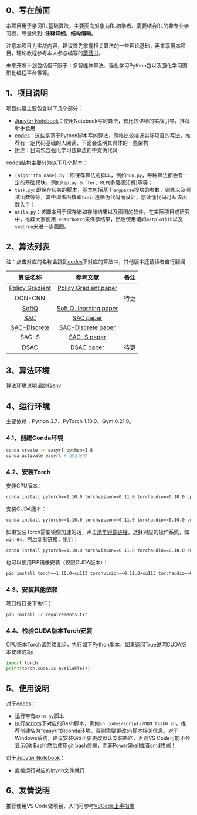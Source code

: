 ## 0、写在前面

本项目用于学习RL基础算法，主要面向对象为RL初学者、需要结合RL的非专业学习者，尽量做到: **注释详细**，**结构清晰**。

注意本项目为实战内容，建议首先掌握相关算法的一些理论基础，再来享用本项目，理论教程参考本人参与编写的[蘑菇书](https://github.com/datawhalechina/easy-rl)。

未来开发计划包括但不限于：多智能体算法、强化学习Python包以及强化学习图形化编程平台等等。

## 1、项目说明

项目内容主要包含以下几个部分：
* [Jupyter Notebook](./notebooks/)：使用Notebook写的算法，有比较详细的实战引导，推荐新手食用
* [codes](./codes/)：这些是基于Python脚本写的算法，风格比较接近实际项目的写法，推荐有一定代码基础的人阅读，下面会说明其具体的一些架构
* [附件](./assets/)：目前包含强化学习各算法的中文伪代码


[codes](./assets/)结构主要分为以下几个脚本：
* ```[algorithm_name].py```：即保存算法的脚本，例如```dqn.py```，每种算法都会有一定的基础模块，例如```Replay Buffer```、```MLP```(多层感知机)等等；
* ```task.py```: 即保存任务的脚本，基本包括基于```argparse```模块的参数，训练以及测试函数等等，其中训练函数即```train```遵循伪代码而设计，想读懂代码可从该函数入手；
* ```utils.py```：该脚本用于保存诸如存储结果以及画图的软件，在实际项目或研究中，推荐大家使用```Tensorboard```来保存结果，然后使用诸如```matplotlib```以及```seabron```来进一步画图。
## 2、算法列表

注：点击对应的名称会跳到[codes](./codes/)下对应的算法中，其他版本还请读者自行翻阅

|                算法名称                 |                           参考文献                           | 备注 |
| :-------------------------------------: | :----------------------------------------------------------: | :--: |
| [Policy Gradient](codes/PolicyGradient) | [Policy Gradient paper](https://proceedings.neurips.cc/paper/1999/file/464d828b85b0bed98e80ade0a5c43b0f-Paper.pdf) |      |
|                 DQN-CNN                 |                                                              | 待更 |
|          [SoftQ](codes/SoftQ)           |  [Soft Q-learning paper](https://arxiv.org/abs/1702.08165)   |      |
|            [SAC](codes/SAC)             |      [SAC paper](https://arxiv.org/pdf/1812.05905.pdf)       |      |
|        [SAC-Discrete](codes/SAC)        |  [SAC-Discrete paper](https://arxiv.org/pdf/1910.07207.pdf)  |      |
|                  SAC-S                  |       [SAC-S paper](https://arxiv.org/abs/1801.01290)        |      |
|                  DSAC                   | [DSAC paper](https://paperswithcode.com/paper/addressing-value-estimation-errors-in) | 待更 |

## 3、算法环境

算法环境说明请跳转[env](./codes/envs/README.md)

## 4、运行环境

主要依赖：Python 3.7、PyTorch 1.10.0、Gym 0.21.0。

### 4.1、创建Conda环境
```bash
conda create -n easyrl python=3.8
conda activate easyrl # 激活环境
```
### 4.2、安装Torch

安装CPU版本：
```bash
conda install pytorch==1.10.0 torchvision==0.11.0 torchaudio==0.10.0 cpuonly -c pytorch
```
安装CUDA版本：
```bash
conda install pytorch==1.10.0 torchvision==0.11.0 torchaudio==0.10.0 cudatoolkit=11.3 -c pytorch -c conda-forge
```
如果安装Torch需要镜像加速的话，点击[清华镜像链接](https://mirrors.tuna.tsinghua.edu.cn/anaconda/cloud/pytorch/)，选择对应的操作系统，如```win-64```，然后复制链接，执行：
```bash
conda install pytorch==1.10.0 torchvision==0.11.0 torchaudio==0.10.0 cudatoolkit=11.3 -c https://mirrors.tuna.tsinghua.edu.cn/anaconda/cloud/pytorch/win-64/
```
也可以使用PiP镜像安装（仅限CUDA版本）：
```bash
pip install torch==1.10.0+cu113 torchvision==0.11.0+cu113 torchaudio==0.10.0 --extra-index-url https://download.pytorch.org/whl/cu113
```
### 4.3、安装其他依赖

项目根目录下执行：
```bash
pip install -r requirements.txt
```
### 4.4、检验CUDA版本Torch安装

CPU版本Torch请忽略此步，执行如下Python脚本，如果返回True说明CUDA版本安装成功:
```python
import torch
print(torch.cuda.is_available())
```

## 5、使用说明

对于[codes](./codes/)：
* 运行带有```main.py```脚本
* 执行[scripts](codes\scripts)下对应的Bash脚本，例如```sh codes/scripts/DQN_task0.sh```，推荐创建名为"easyrl"的conda环境，否则需要更改sh脚本相关信息。对于Windows系统，建议安装Git(不要更改默认安装路径，否则VS Code可能不会显示Git Bash)然后使用git bash终端，而非PowerShell或者cmd终端！

对于[Jupyter Notebook](./notebooks/)：

* 直接运行对应的ipynb文件就行

## 6、友情说明

推荐使用VS Code做项目，入门可参考[VSCode上手指南](https://blog.csdn.net/JohnJim0/article/details/126366454)
